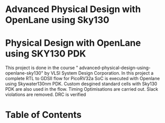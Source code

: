 # Advanced Physical Design with OpenLane using Sky130

# Physical Design with OpenLane using SKY130 PDK
This project is done in the course " advanced-physical-design-using-openlane-sky130" by VLSI System Design Corporation. In this project a complete RTL to GDSII flow for PicoRV32a SoC is executed with Openlane using Skywater130nm PDK. Custom desgined standard cells with Sky130 PDK are also used in the flow. Timing Optimisations are carried out. Slack violations are removed. DRC is verified

# Table of Contents
